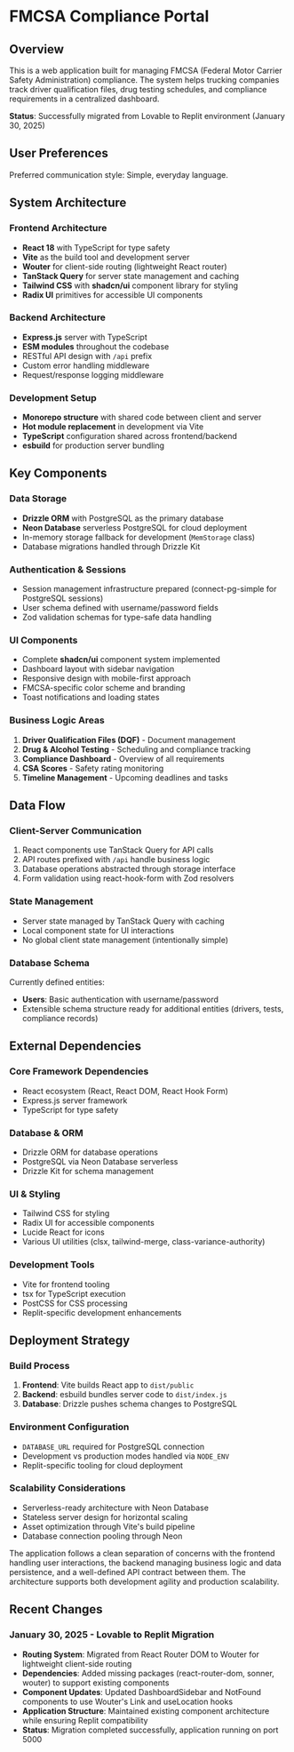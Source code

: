# FMCSA Compliance Portal

## Overview

This is a web application built for managing FMCSA (Federal Motor Carrier Safety Administration) compliance. The system helps trucking companies track driver qualification files, drug testing schedules, and compliance requirements in a centralized dashboard.

**Status**: Successfully migrated from Lovable to Replit environment (January 30, 2025)

## User Preferences

Preferred communication style: Simple, everyday language.

## System Architecture

### Frontend Architecture
- **React 18** with TypeScript for type safety
- **Vite** as the build tool and development server
- **Wouter** for client-side routing (lightweight React router)
- **TanStack Query** for server state management and caching
- **Tailwind CSS** with **shadcn/ui** component library for styling
- **Radix UI** primitives for accessible UI components

### Backend Architecture
- **Express.js** server with TypeScript
- **ESM modules** throughout the codebase
- RESTful API design with `/api` prefix
- Custom error handling middleware
- Request/response logging middleware

### Development Setup
- **Monorepo structure** with shared code between client and server
- **Hot module replacement** in development via Vite
- **TypeScript** configuration shared across frontend/backend
- **esbuild** for production server bundling

## Key Components

### Data Storage
- **Drizzle ORM** with PostgreSQL as the primary database
- **Neon Database** serverless PostgreSQL for cloud deployment
- In-memory storage fallback for development (`MemStorage` class)
- Database migrations handled through Drizzle Kit

### Authentication & Sessions
- Session management infrastructure prepared (connect-pg-simple for PostgreSQL sessions)
- User schema defined with username/password fields
- Zod validation schemas for type-safe data handling

### UI Components
- Complete **shadcn/ui** component system implemented
- Dashboard layout with sidebar navigation
- Responsive design with mobile-first approach
- FMCSA-specific color scheme and branding
- Toast notifications and loading states

### Business Logic Areas
1. **Driver Qualification Files (DQF)** - Document management
2. **Drug & Alcohol Testing** - Scheduling and compliance tracking  
3. **Compliance Dashboard** - Overview of all requirements
4. **CSA Scores** - Safety rating monitoring
5. **Timeline Management** - Upcoming deadlines and tasks

## Data Flow

### Client-Server Communication
1. React components use TanStack Query for API calls
2. API routes prefixed with `/api` handle business logic
3. Database operations abstracted through storage interface
4. Form validation using react-hook-form with Zod resolvers

### State Management
- Server state managed by TanStack Query with caching
- Local component state for UI interactions
- No global client state management (intentionally simple)

### Database Schema
Currently defined entities:
- **Users**: Basic authentication with username/password
- Extensible schema structure ready for additional entities (drivers, tests, compliance records)

## External Dependencies

### Core Framework Dependencies
- React ecosystem (React, React DOM, React Hook Form)
- Express.js server framework
- TypeScript for type safety

### Database & ORM
- Drizzle ORM for database operations
- PostgreSQL via Neon Database serverless
- Drizzle Kit for schema management

### UI & Styling
- Tailwind CSS for styling
- Radix UI for accessible components
- Lucide React for icons
- Various UI utilities (clsx, tailwind-merge, class-variance-authority)

### Development Tools
- Vite for frontend tooling
- tsx for TypeScript execution
- PostCSS for CSS processing
- Replit-specific development enhancements

## Deployment Strategy

### Build Process
1. **Frontend**: Vite builds React app to `dist/public`
2. **Backend**: esbuild bundles server code to `dist/index.js`
3. **Database**: Drizzle pushes schema changes to PostgreSQL

### Environment Configuration
- `DATABASE_URL` required for PostgreSQL connection
- Development vs production modes handled via `NODE_ENV`
- Replit-specific tooling for cloud deployment

### Scalability Considerations
- Serverless-ready architecture with Neon Database
- Stateless server design for horizontal scaling
- Asset optimization through Vite's build pipeline
- Database connection pooling through Neon

The application follows a clean separation of concerns with the frontend handling user interactions, the backend managing business logic and data persistence, and a well-defined API contract between them. The architecture supports both development agility and production scalability.

## Recent Changes

### January 30, 2025 - Lovable to Replit Migration
- **Routing System**: Migrated from React Router DOM to Wouter for lightweight client-side routing
- **Dependencies**: Added missing packages (react-router-dom, sonner, wouter) to support existing components
- **Component Updates**: Updated DashboardSidebar and NotFound components to use Wouter's Link and useLocation hooks
- **Application Structure**: Maintained existing component architecture while ensuring Replit compatibility
- **Status**: Migration completed successfully, application running on port 5000
